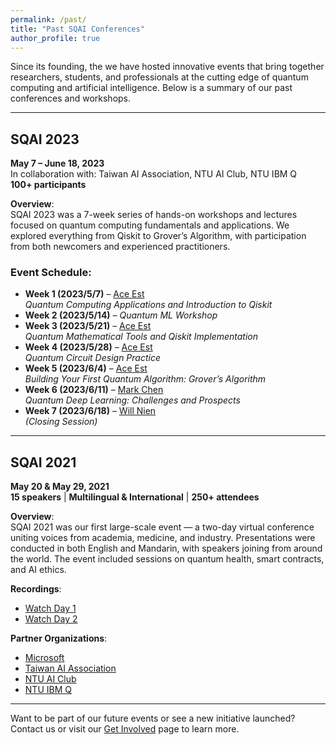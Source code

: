 ```yaml
---
permalink: /past/
title: "Past SQAI Conferences"
author_profile: true
---
```


Since its founding, the we have hosted innovative events that bring together researchers, students, and professionals at the cutting edge of quantum computing and artificial intelligence. Below is a summary of our past conferences and workshops.

---

## **SQAI 2023**  
**May 7 – June 18, 2023**  
In collaboration with: Taiwan AI Association, NTU AI Club, NTU IBM Q  
**100+ participants**

**Overview**:  
SQAI 2023 was a 7-week series of hands-on workshops and lectures focused on quantum computing fundamentals and applications. We explored everything from Qiskit to Grover’s Algorithm, with participation from both newcomers and experienced practitioners.

### Event Schedule:
- **Week 1 (2023/5/7)** – [Ace Est](https://www.facebook.com/ace.est1)  
  *Quantum Computing Applications and Introduction to Qiskit*
- **Week 2 (2023/5/14)** – *Quantum ML Workshop*
- **Week 3 (2023/5/21)** – [Ace Est](https://www.facebook.com/ace.est1)  
  *Quantum Mathematical Tools and Qiskit Implementation*
- **Week 4 (2023/5/28)** – [Ace Est](https://www.facebook.com/ace.est1)  
  *Quantum Circuit Design Practice*
- **Week 5 (2023/6/4)** – [Ace Est](https://www.facebook.com/ace.est1)  
  *Building Your First Quantum Algorithm: Grover’s Algorithm*
- **Week 6 (2023/6/11)** – [Mark Chen](https://www.facebook.com/mark.chen.sstm)  
  *Quantum Deep Learning: Challenges and Prospects*
- **Week 7 (2023/6/18)** – [Will Nien](https://www.facebook.com/will.nien)  
  *(Closing Session)*

---

## **SQAI 2021**  
**May 20 & May 29, 2021**  
**15 speakers** | **Multilingual & International** | **250+ attendees**

**Overview**:  
SQAI 2021 was our first large-scale event — a two-day virtual conference uniting voices from academia, medicine, and industry. Presentations were conducted in both English and Mandarin, with speakers joining from around the world. The event included sessions on quantum health, smart contracts, and AI ethics.

**Recordings**:
- [Watch Day 1](https://www.youtube.com/watch?v=Ba4BuGCNrm0)
- [Watch Day 2](https://www.youtube.com/watch?v=5w1HDaM4dHg)

**Partner Organizations**:  
- [Microsoft](https://mvp.microsoft.com/studentambassadors)  
- [Taiwan AI Association](https://www.aiatw.org/about?lang=en)
- [NTU AI Club](https://www.facebook.com/NTUAIClub/)
- [NTU IBM Q](https://quantum.ntu.edu.tw/?page_id=275)

---

Want to be part of our future events or see a new initiative launched?  
Contact us or visit our [Get Involved](/committee) page to learn more.